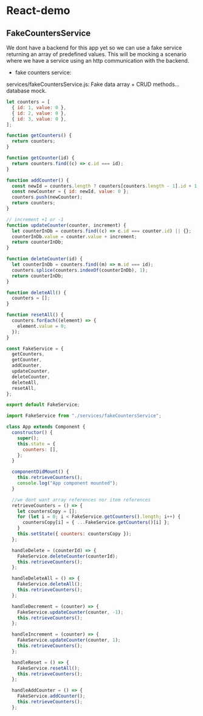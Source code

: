 # React-demo

## FakeCountersService

We dont have a backend for this app yet so we can use a fake service returning an array of predefined values. This will be mocking a scenario where we have a service using an http communication with the backend.

- fake counters service:

services/fakeCountersService.js: Fake data array + CRUD methods... database mock.
```javascript
let counters = [
  { id: 1, value: 0 },
  { id: 2, value: 0 },
  { id: 3, value: 0 },
];

function getCounters() {
  return counters;
}

function getCounter(id) {
  return counters.find((c) => c.id === id);
}

function addCounter() {
  const newId = counters.length ? counters[counters.length - 1].id + 1 : 1;
  const newCounter = { id: newId, value: 0 };
  counters.push(newCounter);
  return counters;
}

// increment +1 or -1
function updateCounter(counter, increment) {
  let counterInDb = counters.find((c) => c.id === counter.id) || {};
  counterInDb.value = counter.value + increment;
  return counterInDb;
}

function deleteCounter(id) {
  let counterInDb = counters.find((m) => m.id === id);
  counters.splice(counters.indexOf(counterInDb), 1);
  return counterInDb;
}

function deleteAll() {
  counters = [];
}

function resetAll() {
  counters.forEach((element) => {
    element.value = 0;
  });
}

const FakeService = {
  getCounters,
  getCounter,
  addCounter,
  updateCounter,
  deleteCounter,
  deleteAll,
  resetAll,
};

export default FakeService;
```

```javascript
import FakeService from "./services/fakeCountersService";

class App extends Component {
  constructor() {
    super();
    this.state = {
      counters: [],
    };
  }

  componentDidMount() {
    this.retrieveCounters();
    console.log("App component mounted");
  }

  //we dont want array references nor item references
  retrieveCounters = () => {
    let countersCopy = [];
    for (let i = 0; i < FakeService.getCounters().length; i++) {
      countersCopy[i] = { ...FakeService.getCounters()[i] };
    }
    this.setState({ counters: countersCopy });
  };

  handleDelete = (counterId) => {
    FakeService.deleteCounter(counterId);
    this.retrieveCounters();
  };

  handleDeleteAll = () => {
    FakeService.deleteAll();
    this.retrieveCounters();
  };

  handleDecrement = (counter) => {
    FakeService.updateCounter(counter, -1);
    this.retrieveCounters();
  };

  handleIncrement = (counter) => {
    FakeService.updateCounter(counter, 1);
    this.retrieveCounters();
  };

  handleReset = () => {
    FakeService.resetAll();
    this.retrieveCounters();
  };

  handleAddCounter = () => {
    FakeService.addCounter();
    this.retrieveCounters();
  };
```

```javascript

```

```javascript

```

```javascript

```

```javascript

```

```javascript

```

```javascript

```

```javascript

```

```javascript

```